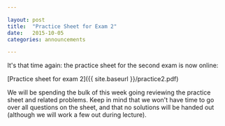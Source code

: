 ```yaml
---

layout: post
title:  "Practice Sheet for Exam 2"
date:   2015-10-05
categories: announcements 

---
```


It's that time again: the practice sheet for the second exam is now online:

[Practice sheet for exam 2]({{ site.baseurl }}/practice2.pdf)

We will be spending the bulk of this week going reviewing the practice sheet and related problems. Keep in mind that we won't have time to go over all questions on the sheet, and that no solutions will be handed out (although we will work a few out during lecture).
